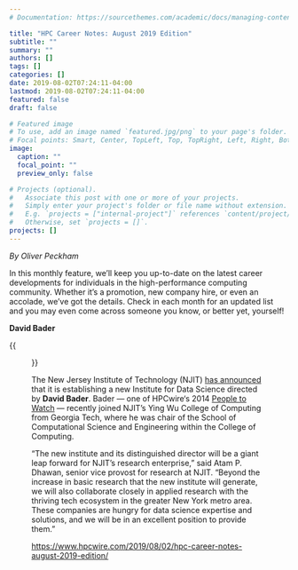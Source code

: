 ```yaml
---
# Documentation: https://sourcethemes.com/academic/docs/managing-content/

title: "HPC Career Notes: August 2019 Edition"
subtitle: ""
summary: ""
authors: []
tags: []
categories: []
date: 2019-08-02T07:24:11-04:00
lastmod: 2019-08-02T07:24:11-04:00
featured: false
draft: false

# Featured image
# To use, add an image named `featured.jpg/png` to your page's folder.
# Focal points: Smart, Center, TopLeft, Top, TopRight, Left, Right, BottomLeft, Bottom, BottomRight.
image:
  caption: ""
  focal_point: ""
  preview_only: false

# Projects (optional).
#   Associate this post with one or more of your projects.
#   Simply enter your project's folder or file name without extension.
#   E.g. `projects = ["internal-project"]` references `content/project/deep-learning/index.md`.
#   Otherwise, set `projects = []`.
projects: []
---
```


*By Oliver Peckham*

In this monthly feature, we’ll keep you up-to-date on the latest career developments for individuals in the high-performance computing community. Whether it’s a promotion, new company hire, or even an accolade, we’ve got the details. Check in each month for an updated list and you may even come across someone you know, or better yet, yourself!

**David Bader**

{{<figure src="David-Bader-150x150.jpg">}}

The New Jersey Institute of Technology (NJIT) [has announced](https://www.hpcwire.com/off-the-wire/njit-to-establish-new-institute-for-data-science/) that it is establishing a new Institute for Data Science directed by **David Bader**. Bader — one of HPCwire‘s 2014 [People to Watch](https://www.hpcwire.com/people-watch-2014/david-bader-2/) — recently joined NJIT’s Ying Wu College of Computing from Georgia Tech, where he was chair of the School of Computational Science and Engineering within the College of Computing.

“The new institute and its distinguished director will be a giant leap forward for NJIT’s research enterprise,” said Atam P. Dhawan, senior vice provost for research at NJIT. “Beyond the increase in basic research that the new institute will generate, we will also collaborate closely in applied research with the thriving tech ecosystem in the greater New York metro area. These companies are hungry for data science expertise and solutions, and we will be in an excellent position to provide them.”

https://www.hpcwire.com/2019/08/02/hpc-career-notes-august-2019-edition/
